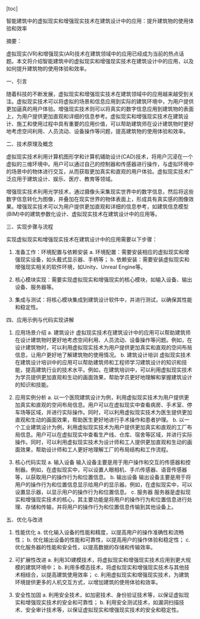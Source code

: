 
[toc]                    
                
                
智能建筑中的虚拟现实和增强现实技术在建筑设计中的应用：提升建筑物的使用体验和效率

摘要：

虚拟现实(VR)和增强现实(AR)技术在建筑领域中的应用已经成为当前的热点话题。本文将介绍智能建筑中的虚拟现实和增强现实技术在建筑设计中的应用，以及如何提升建筑物的使用体验和效率。

一、引言

随着科技的不断发展，虚拟现实和增强现实技术在建筑领域中的应用越来越受到关注。虚拟现实技术可以将虚拟的场景和信息应用到实际的建筑环境中，为用户提供更加逼真的用户体验。增强现实技术则可以将真实的数字信息应用到建筑物的表面上，为用户提供更加直观和详细的信息参考。虚拟现实和增强现实技术在建筑设计、施工和使用过程中具有重要的应用价值，可以帮助建筑师在设计建筑物时更好地考虑空间利用、人员流动、设备操作等问题，提高建筑物的使用体验和效率。

二、技术原理及概念

虚拟现实技术利用计算机图形学和计算机辅助设计(CAD)技术，将用户沉浸在一个虚拟的三维环境中。用户可以通过自己的控制器和传感器进行操作，与虚拟环境中的场景中的物体进行交互，从而获取更加真实和直观的用户体验。虚拟现实技术广泛应用于建筑设计、娱乐、医疗、教育等领域。

增强现实技术利用光学技术，通过摄像头采集现实世界中的数字信息，然后将这些数字信息转化为图像，并叠加在现实世界的物体表面上，形成具有真实感的图像效果。增强现实技术可以为用户提供更加直观和详细的信息参考，如建筑信息模型(BIM)中的建筑参数化设计、虚拟现实技术在建筑设计中的应用等。

三、实现步骤与流程

实现虚拟现实和增强现实技术在建筑设计中的应用需要以下步骤：

1. 准备工作：环境配置与依赖安装
   a. 环境配置：需要安装相应的虚拟现实和增强现实设备，如头戴式显示器、手柄等；
   b. 依赖安装：需要安装虚拟现实和增强现实相关的软件环境，如Unity、Unreal Engine等。

2. 核心模块实现：需要实现虚拟现实和增强现实的核心模块，如输入设备、输出设备、服务器等。

3. 集成与测试：将核心模块集成到建筑设计软件中，并进行测试，以确保其性能和稳定性。

四、应用示例与代码实现讲解

1. 应用场景介绍
   a. 建筑设计
   虚拟现实技术在建筑设计中的应用可以帮助建筑师在设计建筑物时更好地考虑空间利用、人员流动、设备操作等问题。例如，在设计建筑物时，可以利用虚拟现实技术为用户提供更加真实和直观的空间布局信息，让用户更好地了解建筑物的使用情况。
   b. 建筑设计培训
   虚拟现实技术在建筑设计培训中的应用可以帮助建筑师和工程师学习建筑设计的知识和技能，提高建筑行业的技术水平。例如，在建筑培训中，可以利用虚拟现实技术为学员提供更加直观和生动的画面效果，帮助学员更好地理解和掌握建筑设计的知识和技能。

2. 应用实例分析
   a. 以一个医院建筑设计为例，利用虚拟现实技术为用户提供更加真实和直观的空间布局信息。用户可以在虚拟现实中查看病房、手术室、停车场等区域，并进行实际操作。同时，可以利用虚拟现实技术为医生提供更加直观和生动的画面效果，帮助医生更好地进行手术操作和患者护理。
   b. 以一个工业建筑设计为例，利用虚拟现实技术为用户提供更加真实和直观的工厂布局信息。用户可以在虚拟现实中查看生产线、仓库、宿舍等区域，并进行实际操作。同时，可以利用虚拟现实技术为设计师和工人提供更加直观和生动的画面效果，帮助设计师和工人更好地理解工厂的布局结构和工作流程。

3. 核心代码实现
   a. 输入设备
   输入设备主要是用于用户操作和交互的传感器和控制器。例如，在虚拟现实中，可以设置人眼相机、手爪传感器、语音传感器等，以获取用户的操作行为和位置信息。
   b. 输出设备
   输出设备主要是用于将用户的操作行为和位置信息显示给用户的显示器。例如，在虚拟现实中，可以设置显示器，以显示用户的操作行为和位置信息。
   c. 服务器
   服务器是虚拟现实和增强现实技术的核心，其主要功能是将用户的操作行为和位置信息进行处理、存储和传输，并将用户的操作行为和位置信息传输到其他设备上。

五、优化与改进

1. 性能优化
   a. 优化输入设备的性能和精度，以提高用户的操作准确性和流畅性；
   b. 优化输出设备的性能和可靠性，以提高用户的操作体验和稳定性；
   c. 优化服务器的性能和安全性，以提高数据的存储和传输效率。

2. 可扩展性改进
   a. 利用3D建模技术，将虚拟现实和增强现实技术应用到更大规模的建筑环境中；
   b. 利用多模态技术，将虚拟现实和增强现实技术与其他技术相结合，以提高建筑使用效率；
   c. 利用虚拟现实和增强现实技术，为建筑环境提供更多的人机交互方式，以增加建筑的使用体验和效率。

3. 安全性加固
   a. 利用安全技术，如加密技术、身份验证技术等，以保证虚拟现实和增强现实技术的安全和可靠性；
   b. 利用安全测试技术，如漏洞扫描技术、安全审计技术等，以保证虚拟现实和增强现实技术的安全和稳定性。

